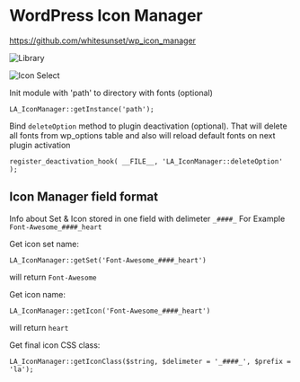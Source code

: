 # WordPress Icon Manager

https://github.com/whitesunset/wp_icon_manager

![Library](https://dl.dropboxusercontent.com/spa/lgd5zlzlwn690gm/-ssmdwc0.png)

![Icon Select](https://dl.dropboxusercontent.com/spa/lgd5zlzlwn690gm/l12zkbyv.png)

Init module with 'path' to directory with fonts (optional)
```
LA_IconManager::getInstance('path');
```

Bind `deleteOption` method to plugin deactivation (optional). That will delete all fonts from wp_options table and also will reload default fonts on next plugin activation
```
register_deactivation_hook( __FILE__, 'LA_IconManager::deleteOption' );
```

## Icon Manager field format 
Info about Set & Icon stored in one field with delimeter `_####_`
For Example `Font-Awesome_####_heart`

Get icon set name:
```
LA_IconManager::getSet('Font-Awesome_####_heart')
```
will return `Font-Awesome`

Get icon name:
```
LA_IconManager::getIcon('Font-Awesome_####_heart')
```
will return `heart`

Get final icon CSS class:
```
LA_IconManager::getIconClass($string, $delimeter = '_####_', $prefix = 'la');
```
